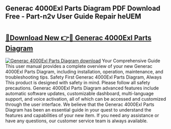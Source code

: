 ## Generac 4000Exl Parts Diagram PDF Download Free - Part-n2v User Guide Repair heUEM

# <h2><a href="http://dfswoa.blite.top/?on=Generac+4000Exl+Parts+Diagram">🔗Download New 👉🔴 Generac 4000Exl Parts Diagram</a></h2>

[![Generac 4000Exl Parts Diagram download](https://i.imgur.com/lujVjoI.png)](http://dfswoa.blite.top/?on=Generac+4000Exl+Parts+Diagram)
Your Comprehensive Guide This user manual provides a complete overview of your new Generac 4000Exl Parts Diagram, including installation, operation, maintenance, and troubleshooting tips. Safety First Generac 4000Exl Parts Diagram, Always This product is designed with safety in mind. Please follow all safety precautions. Generac 4000Exl Parts Diagram advanced features include automatic software updates, customizable dashboard, multi-language support, and voice activation, all of which can be accessed and customized through the user interface. We believe that the Generac 4000Exl Parts Diagram has been an essential guide in your quest to understand the features and capabilities of your new item. If you need any assistance or have any questions, our customer service team is always available.
